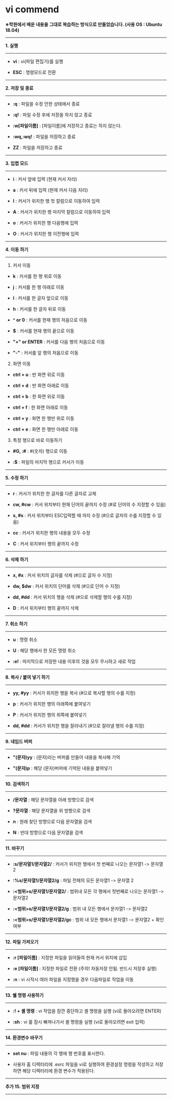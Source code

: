 # vi commend

**※학원에서 배운 내용을 그대로 복습하는 방식으로 만들었습니다. (사용 OS : Ubuntu 18.04)**

---
 
**1. 실행**

---
 

  * **vi** : vi(파일 편집기)를 실행
  
  * **ESC** : 명령모드로 전환
  
---
 

**2. 저장 및 종료**

---
 

  * **:q** : 파일을 수정 안한 상태에서 종료
  
  * **:q!** : 파일 수정 후에 저장을 하지 않고 종료
  
  * **:w[파일이름]** : [파일이름]에 저장하고 종료는 하지 않는다.
  
  * **:wq,:wq!** : 파일을 저장하고 종료
  
  * **ZZ** : 파일을 저장하고 종료
  
  
---
 

**3. 입렵 모드** 

---
 

  * **i** : 커서 앞에 입력 (현재 커서 자리)
  
  * **a** : 커서 뒤에 입력 (현재 커서 다음 자리)
  
  * **I** : 커서가 위치한 행 첫 칼럼으로 이동하여 입력
  
  * **A** : 커서가 위치한 행 마지막 칼럼으로 이동하여 입력
  
  * **o** : 커서가 위치한 행 다음행에 입력
  
  * **O** : 커서가 위치한 행 이전행에 입력

---
 
**4. 이동 하기** 

---
 
   1) 커서 이동

   * **k** : 커서를 한 행 위로 이동
  
   * **j** : 커서를 한 행 아래로 이동
  
   * **l** : 커서를 한 글자 앞으로 이동
  
   * **h** : 커서를 한 글자 뒤로 이동
  
   * **^ or 0** : 커서를 현재 행의 처음으로 이동
  
   * **$** : 커서를 현재 행의 끝으로 이동
  
   * **"+" or ENTER** : 커서를 다음 행의 처음으로 이동
  
   * **"-"** : 커서를 앞 행의 처음으로 이동
  
  2) 화면 이동
  
   * **ctrl + u** : 반 화면 위로 이동
   
   * **ctrl + d** : 반 화면 아래로 이동
  
   * **ctrl + b** :  한 화면 위로 이동
  
   * **ctrl + f** : 한 화면 아래로 이동
  
   * **ctrl + y** : 화면 한 행만 위로 이동
  
   * **ctrl + e** : 화면 한 행만 아래로 이동
  
  
   3)  특정 행으로 바로 이동하기
  
   * **#G, :#** : #(숫자) 행으로 이동
  
   * **:$** : 파일의 마지막 행으로 커서가 이동
  

---
 
**5. 수정 하기** 

---
 
  * **r** : 커서가 위치한 한 글자를 다른 글자로 교체
  
  * **cw, #cw** : 커서 위치부터 현재 단어의 끝까지 수정 (#로 단어의 수 지정할 수 있음)
  
  * **s, #s** : 커서 위치부터 ESC입력할 때 까지 수정 (#으로 글자의 수를 지정할 수 있음)
  
  * **cc** : 커서가 위치한 행의 내용을 모두 수정
  
  * **C** : 커서 위치부터 행의 끝까지 수정

---
 
**6. 삭제 하기**

---
 
  * **x, #x** : 커서 위치의 글자를 삭제 (#으로 글자 수 지정)
  
  * **dw, $dw** : 커서 위치의 단어를 삭제 (#으로 단어 수 지정)

  * **dd, #dd** : 커서 위치의 행을 삭제 (#으로 삭제할 행의 수를 지정)
  
  * **D** : 커서 위치부터 행의 끝까지 삭제
  
---
 
**7. 취소 하기** 

---
 
  * **u** : 명령 취소
  
  * **U** : 해당 행에서 한 모든 명령 취소
  
  * **:e!** : 마지막으로 저장한 내용 이후의 것을 모두 무시하고 새로 작업

---
 
**8. 복사 / 붙여 넣기 하기** 

---
 
  * **yy, #yy** : 커서가 위치한 행을 복사 (#으로 복사할 행의 수를 지정)
  
  * **p** : 커서가 위치한 행의 아래쪽에 붙여넣기
  
  * **P** : 커서가 위치한 행의 위쪽에 붙여넣기
  
  * **dd, #dd** : 커서가 위치한 행을 잘라내기 (#으로 잘라낼 행의 수를 지정)

---
 
**9. 네임드 버퍼**

---
 
  * **"(문자)yy** : (문자)라는 버퍼를 만들어 내용을 복사해 기억
  
  * **"(문자)p** : 해당 (문자)버퍼에 기억된 내용을 붙여넣기

---
 

**10. 검색하기** 

---
 
  * **/문자열** : 해당 문자열을 아래 방향으로 검색
  
  * **?문자열** : 해당 문자열을 위 방향으로 검색
  
  * **n** : 원래 찾던 방향으로 다음 문자열을 검색
  
  * **N** : 반대 방향으로 다음 문자열을 검색

---
 
**11. 바꾸기** 

---
 
  * **:s/문자열1/문자열2/** : 커서가 위치한 행에서 첫 번째로 나오는 문자열1 -> 문자열 2
  
  * **:%s/문자열1/문자열2/g** : 파일 전체의 모든 문자열1 -> 문자열 2
  
  * **:<범위>s/문자열1/문자열2/** : 범위내 모든 각 행에서 첫번째로 나오는 문자열1 -> 문자열2
  
  * **:<범위>s/문자열1/문자열2/g** : 범위 내 모든 행에서 문자열1 -> 문자열2
  
  * **:<범위>s/문자열1/문자열2/gc** : 범위 내 모든 행에서 문자열1 -> 문자열2  + 확인 여부

---
 
**12. 파일 가져오기**

---
 
  * **:r [파일이름]** : 지정한 파일을 읽어들여 현재 커서 위치에 삽입
  
  * **:e [파일이름]** : 지정한 파일로 전환 (주의! 자동저장 안됨. 반드시 저장후 실행)
  
  * **:n** : vi 시작시 여러 파일을 지정했을 경우 다음파일로 작업을 이동

---
 
**13. 쉘 명령 사용하기** 

---
 
  * **:! + 셸 명령** : vi 작업을 잠깐 중단하고 셸 명령을 실행 (vi로 돌아오려면 ENTER)
  
  * **:sh** : vi 를 잠시 빠져나가서 셸 명령을 실행 (vi로 돌아오려면 exit 입력)
  

---
 
**14. 환경변수 바꾸기**

---
 
  * **set nu** : 파일 내용의 각 행에 행 번호를 표시한다. 
  
  * 사용자 홈 디렉터리에 .exrc 파일을 vi로 실행하여 환경설정 명령을 작성하고 저장하면 해당 디렉터리에 환경 변수가 적용된다.

---
 
**추가 15. 범위 지정**

---
 
